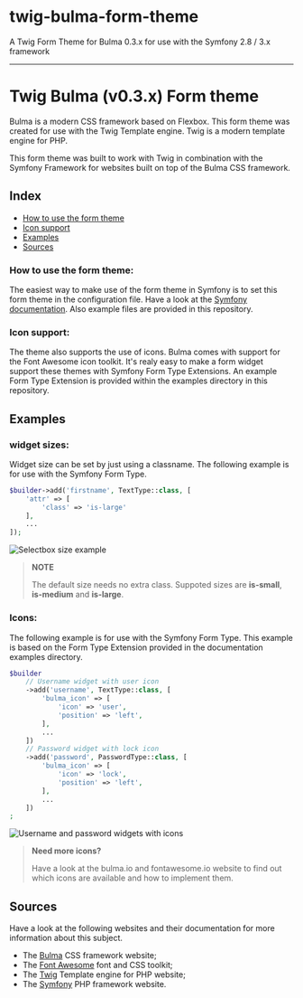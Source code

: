# twig-bulma-form-theme
A Twig Form Theme for Bulma 0.3.x for use with the Symfony 2.8 / 3.x framework

---

# Twig Bulma (v0.3.x) Form theme

Bulma is a modern CSS framework based on Flexbox. This form theme was created for use with the Twig Template engine. Twig is a modern template engine for PHP.

This form theme was built to work with Twig in combination with the Symfony Framework for websites built on top of the Bulma CSS framework. 

## Index
  * [How to use the form theme](#how-to-use-the-form-theme)
  * [Icon support](#icon-support)
  * [Examples](#examples)
  * [Sources](#sources)

### How to use the form theme:

The easiest way to make use of the form theme in Symfony is to set this form theme in the configuration file. Have a look at the [Symfony documentation](https://symfony.com/doc/current/form/form_customization.html#making-application-wide-customizations). Also example files are provided in this repository.

### Icon support:

The theme also supports the use of icons. Bulma comes with support for the Font Awesome icon toolkit. It's realy easy to make a form widget support these themes with Symfony Form Type Extensions. An example Form Type Extension is provided within the examples directory in this repository.

## Examples

### widget sizes:

Widget size can be set by just using a classname. The following example is for use with the Symfony Form Type.

```php
$builder->add('firstname', TextType::class, [
    'attr' => [
        'class' => 'is-large'
    ],
    ...
]);
```

![Selectbox size example](https://github.com/dsmink/twig-bulma-form-theme/edit/master/twig-bulma-form-theme/doc/images/sizes.png)

> **NOTE**
>
> The default size needs no extra class. Suppoted sizes are **is-small**, **is-medium** and **is-large**.

### Icons:

The following example is for use with the Symfony Form Type. This example is based on the Form Type Extension provided in the documentation examples directory.

```php
$builder
    // Username widget with user icon
    ->add('username', TextType::class, [
	    'bulma_icon' => [
            'icon' => 'user',
            'position' => 'left',
        ],
        ...
    ])
    // Password widget with lock icon
    ->add('password', PasswordType::class, [
        'bulma_icon' => [
            'icon' => 'lock',
            'position' => 'left',
        ],
        ...
    ])
;
```

![Username and password widgets with icons](https://github.com/dsmink/twig-bulma-form-theme/edit/master/twig-bulma-form-theme/doc/images/username_password.png)

> **Need more icons?**
>
> Have a look at the bulma.io and fontawesome.io website to find out which icons are available and how to implement them.

## Sources

Have a look at the following websites and their documentation for more information about this subject.

 * The [Bulma](http://bulma.io/) CSS framework website;
 * The [Font Awesome](http://fontawesome.io/) font and CSS toolkit;
 * The [Twig](http://twig.sensiolabs.org/) Template engine for PHP website;
 * The [Symfony](http://symfony.com/) PHP framework website.
